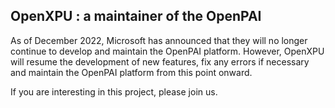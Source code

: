 ## OpenXPU : a maintainer of the OpenPAI

As of December 2022, Microsoft has announced that they will no longer continue to develop and maintain the OpenPAI platform. However, OpenXPU will resume the development of new features, fix any errors if necessary and maintain the OpenPAI platform from this point onward.

If you are interesting in this project, please join us.
